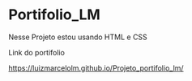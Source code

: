 ﻿# Portifolio_LM
Nesse  Projeto  estou usando HTML e CSS 

Link do portifolio

 https://luizmarcelolm.github.io/Projeto_portifolio_lm/
